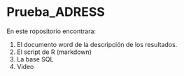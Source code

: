 # Prueba_ADRESS

En este ropositorio encontrara:

1. El documento word de la descripción de los resultados.
2. El script de R (markdown)
3. La base SQL
4. Video 
